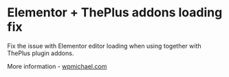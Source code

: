 # Elementor + ThePlus addons loading fix

Fix the issue with Elementor editor loading when using together with ThePlus plugin addons.

More information - [wpmichael.com](https://wpmichael.com/blog/elementor--the-plus-addons-plugin-editor-loading-issue-and-how-i-fix-it)

